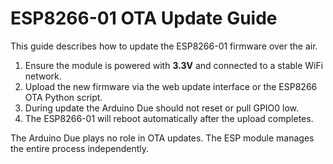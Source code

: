 # ESP8266-01 OTA Update Guide

This guide describes how to update the ESP8266-01 firmware over the air.

1. Ensure the module is powered with **3.3V** and connected to a stable WiFi network.
2. Upload the new firmware via the web update interface or the ESP8266 OTA Python script.
3. During update the Arduino Due should not reset or pull GPIO0 low.
4. The ESP8266-01 will reboot automatically after the upload completes.

The Arduino Due plays no role in OTA updates. The ESP module manages the entire process independently.
